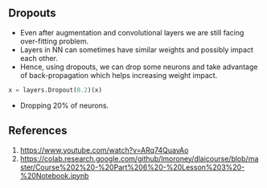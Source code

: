 ## Dropouts
- Even after augmentation and convolutional layers we are still facing over-fitting problem.
- Layers in NN can sometimes have similar weights and possibly impact each other.
- Hence, using dropouts, we can drop some neurons and take advantage of back-propagation which helps increasing weight impact.

```python
x = layers.Dropout(0.2)(x)
```
- Dropping 20% of neurons.

## References
1. https://www.youtube.com/watch?v=ARq74QuavAo
2. https://colab.research.google.com/github/lmoroney/dlaicourse/blob/master/Course%202%20-%20Part%206%20-%20Lesson%203%20-%20Notebook.ipynb